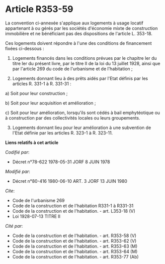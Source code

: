# Article R353-59

La convention ci-annexée s'applique aux logements à usage locatif appartenant à ou gérés par les sociétés d'économie mixte de
construction immobilière et ne bénéficiant pas des dispositions de l'article L. 353-18.

Ces logements doivent répondre à l'une des conditions de financement fixées ci-dessous :

1. Logements financés dans les conditions prévues par le chapitre Ier du titre Ier du présent livre, par le titre II de la
loi du 13 juillet 1928, ainsi que par l'article 269 du code de l'urbanisme et de l'habitation ;

2. Logements donnant lieu à des prêts aidés par l'Etat définis par les articles R. 331-1 à R. 331-31 :

a) Soit pour leur construction ;

b) Soit pour leur acquisition et amélioration ;

c) Soit pour leur amélioration, lorsqu'ils sont cédés à bail emphytéotique ou à construction par des collectivités locales ou
leurs groupements.

3. Logements donnant lieu pour leur amélioration à une subvention de l'Etat définie par les articles R. 323-1 à R. 323-11.

**Liens relatifs à cet article**

_Codifié par_:

  - Décret n°78-622 1978-05-31 JORF 8 JUIN 1978

_Modifié par_:

  - Décret n°80-416 1980-06-10 ART. 3 JORF 13 JUIN 1980

_Cite_:

  - Code de l'urbanisme 269
  - Code de la construction et de l'habitation R331-1 à R331-31
  - Code de la construction et de l'habitation. - art. L353-18 (V)
  - Loi  1928-07-13 TITRE II

_Cité par_:

  - Code de la construction et de l'habitation. - art. R353-58 (V)
  - Code de la construction et de l'habitation. - art. R353-62 (V)
  - Code de la construction et de l'habitation. - art. R353-63 (M)
  - Code de la construction et de l'habitation. - art. R353-64 (M)
  - Code de la construction et de l'habitation. - art. R353-77 (Ab)
